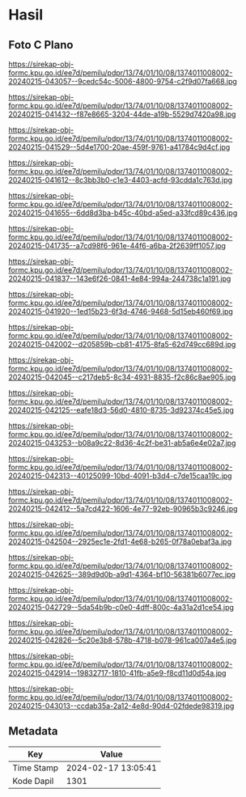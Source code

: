 # Hasil

## Foto C Plano

https://sirekap-obj-formc.kpu.go.id/ee7d/pemilu/pdpr/13/74/01/10/08/1374011008002-20240215-043057--9cedc54c-5006-4800-9754-c2f9d07fa668.jpg

https://sirekap-obj-formc.kpu.go.id/ee7d/pemilu/pdpr/13/74/01/10/08/1374011008002-20240215-041432--f87e8665-3204-44de-a19b-5529d7420a98.jpg

https://sirekap-obj-formc.kpu.go.id/ee7d/pemilu/pdpr/13/74/01/10/08/1374011008002-20240215-041529--5d4e1700-20ae-459f-9761-a41784c9d4cf.jpg

https://sirekap-obj-formc.kpu.go.id/ee7d/pemilu/pdpr/13/74/01/10/08/1374011008002-20240215-041612--8c3bb3b0-c1e3-4403-acfd-93cdda1c763d.jpg

https://sirekap-obj-formc.kpu.go.id/ee7d/pemilu/pdpr/13/74/01/10/08/1374011008002-20240215-041655--6dd8d3ba-b45c-40bd-a5ed-a33fcd89c436.jpg

https://sirekap-obj-formc.kpu.go.id/ee7d/pemilu/pdpr/13/74/01/10/08/1374011008002-20240215-041735--a7cd98f6-961e-44f6-a6ba-2f2639ff1057.jpg

https://sirekap-obj-formc.kpu.go.id/ee7d/pemilu/pdpr/13/74/01/10/08/1374011008002-20240215-041837--143e6f26-0841-4e84-994a-244738c1a191.jpg

https://sirekap-obj-formc.kpu.go.id/ee7d/pemilu/pdpr/13/74/01/10/08/1374011008002-20240215-041920--1ed15b23-6f3d-4746-9468-5d15eb460f69.jpg

https://sirekap-obj-formc.kpu.go.id/ee7d/pemilu/pdpr/13/74/01/10/08/1374011008002-20240215-042002--d205859b-cb81-4175-8fa5-62d749cc689d.jpg

https://sirekap-obj-formc.kpu.go.id/ee7d/pemilu/pdpr/13/74/01/10/08/1374011008002-20240215-042045--c217deb5-8c34-4931-8835-f2c86c8ae905.jpg

https://sirekap-obj-formc.kpu.go.id/ee7d/pemilu/pdpr/13/74/01/10/08/1374011008002-20240215-042125--eafe18d3-56d0-4810-8735-3d92374c45e5.jpg

https://sirekap-obj-formc.kpu.go.id/ee7d/pemilu/pdpr/13/74/01/10/08/1374011008002-20240215-043253--b08a9c22-8d36-4c2f-be31-ab5a6e4e02a7.jpg

https://sirekap-obj-formc.kpu.go.id/ee7d/pemilu/pdpr/13/74/01/10/08/1374011008002-20240215-042313--40125099-10bd-4091-b3d4-c7de15caa19c.jpg

https://sirekap-obj-formc.kpu.go.id/ee7d/pemilu/pdpr/13/74/01/10/08/1374011008002-20240215-042412--5a7cd422-1606-4e77-92eb-90965b3c9246.jpg

https://sirekap-obj-formc.kpu.go.id/ee7d/pemilu/pdpr/13/74/01/10/08/1374011008002-20240215-042504--2925ec1e-2fd1-4e68-b265-0f78a0ebaf3a.jpg

https://sirekap-obj-formc.kpu.go.id/ee7d/pemilu/pdpr/13/74/01/10/08/1374011008002-20240215-042625--389d9d0b-a9d1-4364-bf10-56381b6077ec.jpg

https://sirekap-obj-formc.kpu.go.id/ee7d/pemilu/pdpr/13/74/01/10/08/1374011008002-20240215-042729--5da54b9b-c0e0-4dff-800c-4a31a2d1ce54.jpg

https://sirekap-obj-formc.kpu.go.id/ee7d/pemilu/pdpr/13/74/01/10/08/1374011008002-20240215-042826--5c20e3b8-578b-4718-b078-961ca007a4e5.jpg

https://sirekap-obj-formc.kpu.go.id/ee7d/pemilu/pdpr/13/74/01/10/08/1374011008002-20240215-042914--19832717-1810-41fb-a5e9-f8cd11d0d54a.jpg

https://sirekap-obj-formc.kpu.go.id/ee7d/pemilu/pdpr/13/74/01/10/08/1374011008002-20240215-043013--ccdab35a-2a12-4e8d-90d4-02fdede98319.jpg


## Metadata

| Key        | Value               |
| ---------- | ------------------- |
| Time Stamp | 2024-02-17 13:05:41 |
| Kode Dapil | 1301                |



